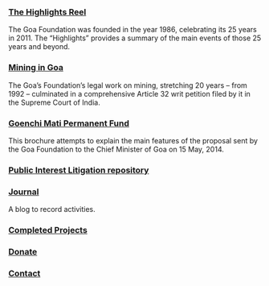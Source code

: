 ### [The Highlights Reel](/timeline)

The Goa Foundation was founded in the year 1986, celebrating its 25 years in 2011. The “Highlights” provides a summary of the main events of those 25 years and beyond.

### [Mining in Goa](/mining)

The Goa’s Foundation’s legal work on mining, stretching 20 years – from 1992 – culminated in a comprehensive Article 32 writ petition filed by it in the Supreme Court of India.

### [Goenchi Mati Permanent Fund](/gmpf)

This brochure attempts to explain the main features of the proposal sent by the Goa Foundation to the Chief Minister of Goa on 15 May, 2014.

### [Public Interest Litigation repository](/pil.md)

### [Journal](/journal/)

A blog to record activities.

### [Completed Projects](/completed-projects)

### [Donate](/donate)

### [Contact](/contact)
